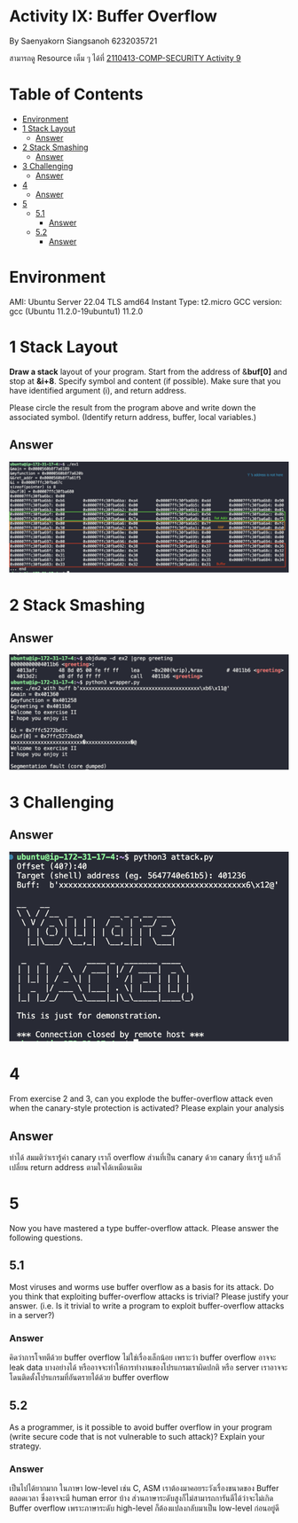 # Activity IX: Buffer Overflow <!-- omit in toc -->

By Saenyakorn Siangsanoh 6232035721

สามารถดู Resource เต็ม ๆ ได้ที่ [2110413-COMP-SECURITY Activity 9](https://github.com/saenyakorn/2110413-COMP-SECURITY/tree/main/activity9)

# Table of Contents <!-- omit in toc -->

- [Environment](#environment)
- [1 Stack Layout](#1-stack-layout)
  - [Answer](#answer)
- [2 Stack Smashing](#2-stack-smashing)
  - [Answer](#answer-1)
- [3 Challenging](#3-challenging)
  - [Answer](#answer-2)
- [4](#4)
  - [Answer](#answer-3)
- [5](#5)
  - [5.1](#51)
    - [Answer](#answer-4)
  - [5.2](#52)
    - [Answer](#answer-5)

# Environment

AMI: Ubuntu Server 22.04 TLS amd64
Instant Type: t2.micro
GCC version: gcc (Ubuntu 11.2.0-19ubuntu1) 11.2.0

# 1 Stack Layout

**Draw a stack** layout of your program. Start from the address of &**buf[0]** and stop at **&i+8**. Specify symbol and content (if possible). Make sure that you have identified
argument (i), and return address.

Please circle the result from the program above and write down the associated symbol. (Identify return address, buffer, local variables.)

## Answer

![](./assets/ex1_1.png)

# 2 Stack Smashing

## Answer

![](./assets/ex2_1.png)

# 3 Challenging

## Answer

![](./assets/ex3_2.png)

# 4

From exercise 2 and 3, can you explode the buffer-overflow attack
even when the canary-style protection is activated? Please explain your analysis

## Answer

ทำได้ สมมติว่าเรารู้ค่า canary เราก็ overflow ส่วนที่เป็น canary ด้วย canary ที่เรารู้ แล้วก็เปลี่ยน return address ตามใจได้เหมือนเดิม

# 5

Now you have mastered a type buffer-overflow attack. Please
answer the following questions.

## 5.1

Most viruses and worms use buffer overflow as a basis for its attack. Do you think that exploiting buffer-overflow attacks is trivial? Please justify your answer. (i.e. Is it trivial to write a program to exploit buffer-overflow attacks in a server?)

### Answer

คิดว่าการโจทตีด้วย buffer overflow ไม่ใช่เรื่องเล็กน้อย เพราะว่า buffer overflow อาจจะ leak data บางอย่างได้ หรืออาจจะทำให้การทำงานของโปรแกรมเราผิดปกติ หรือ server เราอาจจะโดนติดตั้งโปรแกรมที่อันตรายได้ด้วย buffer overflow

## 5.2

As a programmer, is it possible to avoid buffer overflow in your program (write secure code that is not vulnerable to such attack)? Explain your strategy.

### Answer

เป็นไปได้ยากมาก ในภาษา low-level เช่น C, ASM เราต้องมาคอยระวังเรื่องขนาดของ Buffer ตลอดเวลา ซึ่งอาจจะมี human error บ้าง ส่วนภาษาระดับสูงก็ไม่สามารถการันตีได้ว่าจะไม่เกิด Buffer overflow เพราะภาษาระดับ high-level ก็ต้องแปลงกลับมาเป็น low-level ก่อนอยู่ดี

